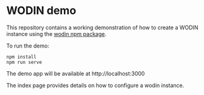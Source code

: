 # WODIN demo

This repository contains a working demonstration of how to create a WODIN instance using the [wodin npm package](https://www.npmjs.com/package/wodin).

To run the demo:
```
npm install
npm run serve
``` 

The demo app will be available at http://localhost:3000

The index page provides details on how to configure a wodin instance. 
